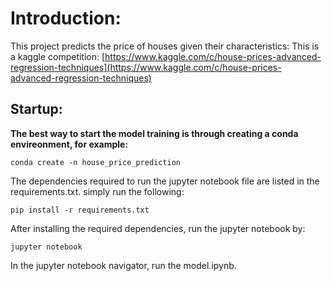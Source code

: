 

# Introduction:

This project predicts the price of houses given their characteristics: This is a kaggle competition: [https://www.kaggle.com/c/house-prices-advanced-regression-techniques](https://www.kaggle.com/c/house-prices-advanced-regression-techniques)

## Startup:
**The best way to start the model training is through creating a conda envireonment, for example:**

```conda create -n house_price_prediction ```

The dependencies required to run the jupyter notebook file are listed in the requirements.txt. simply run the following:

``` pip install -r requirements.txt ```

After installing the required dependencies, run the jupyter notebook by:

``` jupyter notebook ```

In the jupyter notebook navigator, run the model.ipynb. 


 